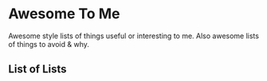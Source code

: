 # Awesome To Me
Awesome style lists of things useful or interesting to me. Also awesome lists of things to avoid &amp; why.

## List of Lists

